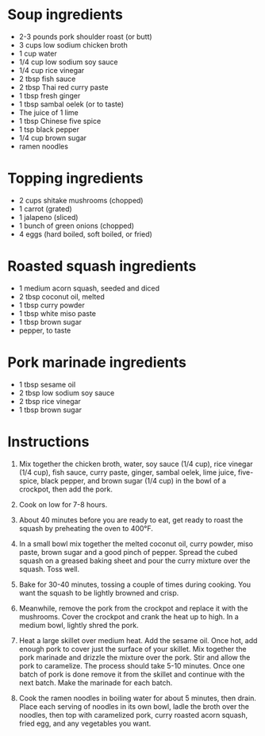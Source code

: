 Soup ingredients
================
- 2-3 pounds pork shoulder roast (or butt)
- 3 cups low sodium chicken broth
- 1 cup water
- 1/4 cup low sodium soy sauce
- 1/4 cup rice vinegar
- 2 tbsp fish sauce
- 2 tbsp Thai red curry paste
- 1 tbsp fresh ginger
- 1 tbsp sambal oelek (or to taste)
- The juice of 1 lime
- 1 tbsp Chinese five spice
- 1 tsp black pepper
- 1/4 cup brown sugar
- ramen noodles

Topping ingredients
===================
- 2 cups shitake mushrooms (chopped)
- 1 carrot (grated)
- 1 jalapeno (sliced)
- 1 bunch of green onions (chopped)
- 4 eggs (hard boiled, soft boiled, or fried)

Roasted squash ingredients
==========================
- 1 medium acorn squash, seeded and diced
- 2 tbsp coconut oil, melted
- 1 tbsp curry powder
- 1 tbsp white miso paste
- 1 tbsp brown sugar
- pepper, to taste

Pork marinade ingredients
=========================
- 1 tbsp sesame oil
- 2 tbsp low sodium soy sauce
- 2 tbsp rice vinegar
- 1 tbsp brown sugar

Instructions
============
1. Mix together the chicken broth, water, soy sauce (1/4 cup), rice vinegar 
   (1/4 cup), fish sauce, curry paste, ginger, sambal oelek, lime juice, 
   five-spice, black pepper, and brown sugar (1/4 cup) in the bowl of a 
   crockpot, then add the pork.

2. Cook on low for 7-8 hours.

3. About 40 minutes before you are ready to eat, get ready to roast the squash 
   by preheating the oven to 400°F.

4. In a small bowl mix together the melted coconut oil, curry powder, miso 
   paste, brown sugar and a good pinch of pepper.  Spread the cubed squash on a 
   greased baking sheet and pour the curry mixture over the squash. Toss well.  

5. Bake for 30-40 minutes, tossing a couple of times during cooking. You want 
   the squash to be lightly browned and crisp.

6. Meanwhile, remove the pork from the crockpot and replace it with the 
   mushrooms.  Cover the crockpot and crank the heat up to high.  In a medium 
   bowl, lightly shred the pork.

7. Heat a large skillet over medium heat.  Add the sesame oil.  Once hot, add 
   enough pork to cover just the surface of your skillet.  Mix together the 
   pork marinade and drizzle the mixture over the pork.  Stir and allow the 
   pork to caramelize.  The process should take 5-10 minutes.  Once one batch 
   of pork is done remove it from the skillet and continue with the next batch.
   Make the marinade for each batch.

8. Cook the ramen noodles in boiling water for about 5 minutes, then drain.  
   Place each serving of noodles in its own bowl, ladle the broth over the 
   noodles, then top with caramelized pork, curry roasted acorn squash, fried 
   egg, and any vegetables you want.
